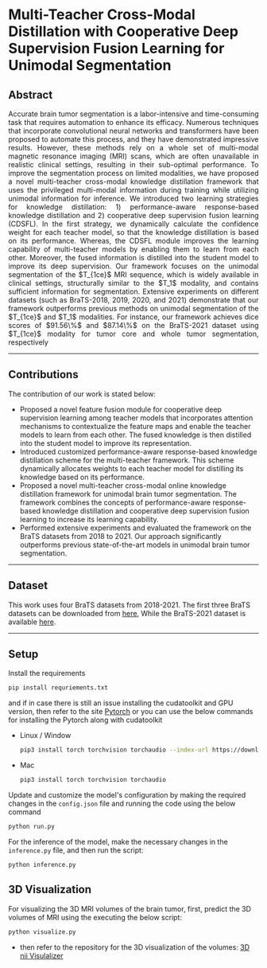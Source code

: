 # Multi-Teacher Cross-Modal Distillation with Cooperative Deep Supervision Fusion Learning for Unimodal Segmentation

Abstract
---
<p align="justify">
Accurate brain tumor segmentation is a labor-intensive and time-consuming task that requires automation to enhance its efficacy. Numerous techniques that incorporate convolutional neural networks and transformers have been proposed to automate this process, and they have demonstrated impressive results. However, these methods rely on a whole set of multi-modal magnetic resonance imaging (MRI) scans, which are often unavailable in realistic clinical settings, resulting in their sub-optimal performance. To improve the segmentation process on limited modalities, we have proposed a novel multi-teacher cross-modal knowledge distillation framework that uses the privileged multi-modal information during training while utilizing unimodal information for inference. We introduced two learning strategies for knowledge distillation: 1) performance-aware response-based knowledge distillation and 2) cooperative deep supervision fusion learning (CDSFL). In the first strategy, we dynamically calculate the confidence weight for each teacher model, so that the knowledge distillation is based on its performance. Whereas, the CDSFL module improves the learning capability of multi-teacher models by enabling them to learn from each other. Moreover, the fused information is distilled into the student model to improve its deep supervision. Our framework focuses on the unimodal segmentation of the $T_{1ce}$ MRI sequence, which is widely available in clinical settings, structurally similar to the $T_1$ modality, and contains sufficient information for segmentation. Extensive experiments on different datasets (such as BraTS-2018, 2019, 2020, and 2021) demonstrate that our framework outperforms previous methods on unimodal segmentation of the $T_{1ce}$ and $T_1$ modalities. For instance, our framework achieves dice scores of $91.56\%$ and $87.14\%$ on the BraTS-2021 dataset using $T_{1ce}$ modality for tumor core and whole tumor segmentation, respectively

  ---
  
Contributions
---
The contribution of our work is stated below:

  - Proposed a novel feature fusion module for cooperative deep supervision learning among teacher models that incorporates attention mechanisms to contextualize the feature maps and enable the teacher models to learn from each other. The fused knowledge is then distilled into the student model to improve its representation.
  - Introduced customized performance-aware response-based knowledge distillation scheme for the multi-teacher framework. This scheme dynamically allocates weights to each teacher model for distilling its knowledge based on its performance.
  - Proposed a novel multi-teacher cross-modal online knowledge distillation framework for unimodal brain tumor segmentation. The framework combines the concepts of performance-aware response-based knowledge distillation and cooperative deep supervision fusion learning to increase its learning capability. 
  - Performed extensive experiments and evaluated the framework on the BraTS datasets from 2018 to 2021. Our approach significantly outperforms previous state-of-the-art models in unimodal brain tumor segmentation. 

---

Dataset
---
This work uses four BraTS datasets from 2018-2021. The first three BraTS datasets can be downloaded from [here](https://www.kaggle.com/datasets/andrewmvd/brain-tumor-segmentation-in-mri-brats-2015), While the BraTS-2021 dataset is available [here](https://www.kaggle.com/datasets/dschettler8845/brats-2021-task1).

---
Setup
---
Install the requirements
```bash
pip install requriements.txt
```
and if in case there is still an issue installing the cudatoolkit and GPU version, then refer to the site [Pytorch](https://pytorch.org/get-started/locally/) or you can use the below commands for installing the Pytorch along with cudatoolkit
 
- Linux / Window
  ```bash
  pip3 install torch torchvision torchaudio --index-url https://download.pytorch.org/whl/cu118
  ```
  
- Mac
  ```bash
  pip3 install torch torchvision torchaudio
  ```

Update and customize the model's configuration by making the required changes in the `config.json` file and running the code using the below command
```bash
python run.py
```

For the inference of the model, make the necessary changes in the `inference.py` file, and then run the script: 
```bash
python inference.py
```


## 3D Visualization
For visualizing the 3D MRI volumes of the brain tumor, first, predict the 3D volumes of MRI using the executing the below script: 
```bash
python visualize.py
```
- then refer to the repository for the 3D visualization of the volumes: [3D nii Visulalizer](https://github.com/adamkwolf/3d-nii-visualizer)
</p>

</p>


